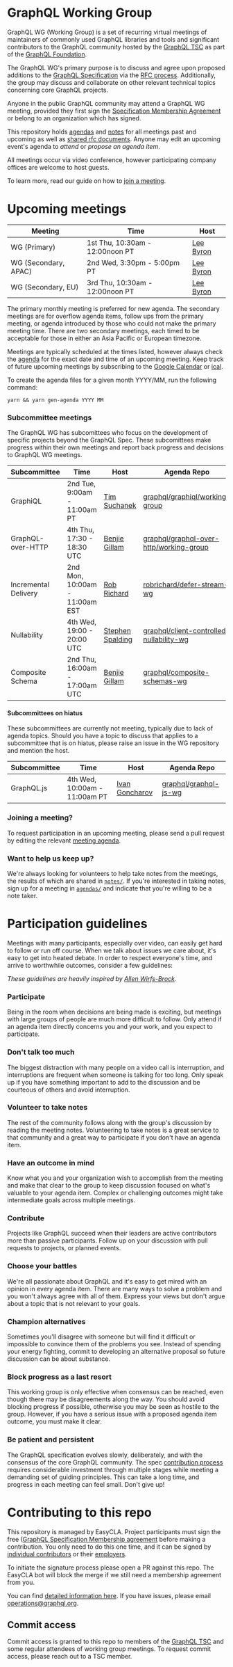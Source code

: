 # GraphQL Working Group

GraphQL WG (Working Group) is a set of recurring virtual meetings of maintainers
of commonly used GraphQL libraries and tools and significant contributors to the
GraphQL community hosted by the [GraphQL TSC][] as part of the [GraphQL
Foundation][].

[graphql tsc]: ./GraphQL-TSC.md
[graphql foundation]: https://graphql.org/foundation/

The GraphQL WG's primary purpose is to discuss and agree upon proposed additions
to the [GraphQL Specification](https://github.com/graphql/graphql-spec) via the
[RFC process](https://github.com/graphql/graphql-spec/blob/main/CONTRIBUTING.md).
Additionally, the group may discuss and collaborate on other relevant technical
topics concerning core GraphQL projects.

Anyone in the public GraphQL community may attend a GraphQL WG meeting, provided
they first sign the [Specification Membership Agreement](./membership) or belong
to an organization which has signed.

This repository holds [agendas](./agendas) and [notes](./notes) for all meetings
past and upcoming as well as [shared rfc documents](./rfcs). Anyone may edit an
upcoming event's agenda to _attend_ or _propose an agenda item_.

All meetings occur via video conference, however participating company offices
are welcome to host guests.

To learn more, read our guide on how to [join a meeting](./JoiningAMeeting.md).

# Upcoming meetings

| Meeting              | Time                            | Host                                     |
| -------------------- | ------------------------------- | ---------------------------------------- |
| WG (Primary)         | 1st Thu, 10:30am - 12:00noon PT | [Lee Byron](https://github.com/leebyron) |
| WG (Secondary, APAC) | 2nd Wed, 3:30pm - 5:00pm PT     | [Lee Byron](https://github.com/leebyron) |
| WG (Secondary, EU)   | 3rd Thu, 10:30am - 12:00noon PT | [Lee Byron](https://github.com/leebyron) |

The primary monthly meeting is preferred for new agenda. The secondary meetings
are for overflow agenda items, follow ups from the primary meeting, or agenda
introduced by those who could not make the primary meeting time. There are two
secondary meetings, each timed to be acceptable for those in either an Asia
Pacific or European timezone.

Meetings are typically scheduled at the times listed, however always check the
[agenda](./agendas) for the exact date and time of an upcoming meeting. Keep
track of future upcoming meetings by subscribing to the [Google Calendar][] or
[ical][].

[google calendar]:
  https://calendar.google.com/calendar?cid=bGludXhmb3VuZGF0aW9uLm9yZ19pazc5dDl1dWoycDMyaTNyMjAzZGd2NW1vOEBncm91cC5jYWxlbmRhci5nb29nbGUuY29t
[ical]:
  https://calendar.google.com/calendar/ical/linuxfoundation.org_ik79t9uuj2p32i3r203dgv5mo8%40group.calendar.google.com/public/basic.ics

To create the agenda files for a given month YYYY/MM, run the following command:

```
yarn && yarn gen-agenda YYYY MM
```

### Subcommittee meetings

The GraphQL WG has subcomittees who focus on the development of specific
projects beyond the GraphQL Spec. These subcomittees make progress within their
own meetings and report back progress and decisions to GraphQL WG meetings.

| Subcommittee         | Time                           | Host                                               | Agenda Repo                                                                                                     |
| -------------------- | ------------------------------ | -------------------------------------------------- | --------------------------------------------------------------------------------------------------------------- |
| GraphiQL             | 2nd Tue, 9:00am - 11:00am PT   | [Tim Suchanek](https://github.com/timsuchanek)     | [graphql/graphiql/working-group](https://github.com/graphql/graphiql/tree/main/working-group)                   |
| GraphQL-over-HTTP    | 4th Thu, 17:30 - 18:30 UTC     | [Benjie Gillam](https://github.com/benjie)         | [graphql/graphql-over-http/working-group](https://github.com/graphql/graphql-over-http/tree/main/working-group) |
| Incremental Delivery | 2nd Mon, 10:00am - 11:00am EST | [Rob Richard](https://github.com/robrichard)       | [robrichard/defer-stream-wg](https://github.com/robrichard/defer-stream-wg)                                     |
| Nullability          | 4th Wed, 19:00 - 20:00 UTC     | [Stephen Spalding](https://github.com/fotoetienne) | [graphql/client-controlled-nullability-wg](https://github.com/graphql/client-controlled-nullability-wg)         |
| Composite Schema     | 2nd Thu, 16:00am - 17:00am UTC | [Benjie Gillam](https://github.com/benjie)         | [graphql/composite-schemas-wg](https://github.com/graphql/composite-schemas-wg)                                 |

#### Subcommittees on hiatus

These subcommittees are currently not meeting, typically due to lack of agenda
topics. Should you have a topic to discuss that applies to a subcommittee that
is on hiatus, please raise an issue in the WG repository and mention the host.

<!-- prettier-ignore -->
| Subcommittee         | Time                           | Host                                               | Agenda Repo                                                                                                     |
| -------------------- | ------------------------------ | -------------------------------------------------- | --------------------------------------------------------------------------------------------------------------- |
| GraphQL.js           | 4th Wed, 10:00am - 11:00am PT  | [Ivan Goncharov](https://github.com/IvanGoncharov) | [graphql/graphql-js-wg](https://github.com/graphql/graphql-js-wg)                                               |

### Joining a meeting?

To request participation in an upcoming meeting, please send a pull request by
editing the relevant [meeting agenda](./agendas).

### Want to help us keep up?

We're always looking for volunteers to help take notes from the meetings, the
results of which are shared in [`notes/`](./notes). If you're interested in
taking notes, sign up for a meeting in [`agendas/`](./agendas) and indicate that
you're willing to be a note taker.

# Participation guidelines

Meetings with many participants, especially over video, can easily get hard to
follow or run off course. When we talk about issues we care about, it's easy to
get into heated debate. In order to respect everyone's time, and arrive to
worthwhile outcomes, consider a few guidelines:

_These guidelines are heavily inspired by
[Allen Wirfs-Brock](http://wirfs-brock.com/allen/files/papers/standpats-asianplop2016.pdf)._

### Participate

Being in the room when decisions are being made is exciting, but meetings with
large groups of people are much more difficult to follow. Only attend if an
agenda item directly concerns you and your work, and you expect to participate.

### Don't talk too much

The biggest distraction with many people on a video call is interruption, and
interruptions are frequent when someone is talking for too long. Only speak up
if you have something important to add to the discussion and be courteous of
others and avoid interruption.

### Volunteer to take notes

The rest of the community follows along with the group's discussion by reading
the meeting notes. Volunteering to take notes is a great service to that
community and a great way to participate if you don't have an agenda item.

### Have an outcome in mind

Know what you and your organization wish to accomplish from the meeting and make
that clear to the group to keep discussion focused on what's valuable to your
agenda item. Complex or challenging outcomes might take intermediate goals
across multiple meetings.

### Contribute

Projects like GraphQL succeed when their leaders are active contributors more
than passive participants. Follow up on your discussion with pull requests to
projects, or planned events.

### Choose your battles

We're all passionate about GraphQL and it's easy to get mired with an opinion in
every agenda item. There are many ways to solve a problem and you won't always
agree with all of them. Express your views but don't argue about a topic that is
not relevant to your goals.

### Champion alternatives

Sometimes you'll disagree with someone but will find it difficult or impossible
to convince them of the problems you see. Instead of spending your energy
fighting, commit to developing an alternative proposal so future discussion can
be about substance.

### Block progress as a last resort

This working group is only effective when consensus can be reached, even though
there may be disagreements along the way. You should avoid blocking progress if
possible, otherwise you may be seen as hostile to the group. However, if you
have a serious issue with a proposed agenda item outcome, you must make it
clear.

### Be patient and persistent

The GraphQL specification evolves slowly, deliberately, and with the consensus
of the core GraphQL community. The spec
[contribution process](https://github.com/graphql/graphql-spec/blob/master/CONTRIBUTING.md)
requires considerable investment through multiple stages while meeting a
demanding set of guiding principles. This can take a long time, and progress in
each meeting can feel small. Don't give up!

# Contributing to this repo

This repository is managed by EasyCLA. Project participants must sign the free
([GraphQL Specification Membership agreement](https://preview-spec-membership.graphql.org)
before making a contribution. You only need to do this one time, and it can be
signed by
[individual contributors](http://individual-spec-membership.graphql.org/) or
their [employers](http://corporate-spec-membership.graphql.org/).

To initiate the signature process please open a PR against this repo. The
EasyCLA bot will block the merge if we still need a membership agreement from
you.

You can find
[detailed information here](https://github.com/graphql/graphql-wg/tree/main/membership).
If you have issues, please email
[operations@graphql.org](mailto:operations@graphql.org).

## Commit access

Commit access is granted to this repo to members of the
[GraphQL TSC](./GraphQL-TSC.md) and some regular attendees of working group
meetings. To request commit access, please reach out to a TSC member.
